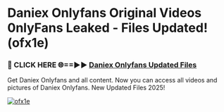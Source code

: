 # Daniex Onlyfans Original Videos 0nlyFans Leaked - Files Updated! (ofx1e)

<h3>🔴 CLICK HERE 🌐==►► <a href="https://tinyurl.com/2wckxsce" rel="nofollow">Daniex Onlyfans Updated Files</a></h3>

Get Daniex Onlyfans and all content. Now you can access all videos and pictures of Daniex Onlyfans. New Updated Files 2025!

[![ofx1e](https://i.imgur.com/AFduVYN.gif)](https://tinyurl.com/2wckxsce)
